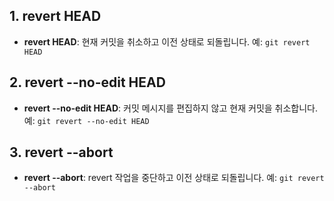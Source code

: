 ## 1. revert HEAD
- **revert HEAD**: 현재 커밋을 취소하고 이전 상태로 되돌립니다. 예: `git revert HEAD`

## 2. revert --no-edit HEAD
- **revert --no-edit HEAD**: 커밋 메시지를 편집하지 않고 현재 커밋을 취소합니다. 예: `git revert --no-edit HEAD`

## 3. revert --abort
- **revert --abort**: revert 작업을 중단하고 이전 상태로 되돌립니다. 예: `git revert --abort`
